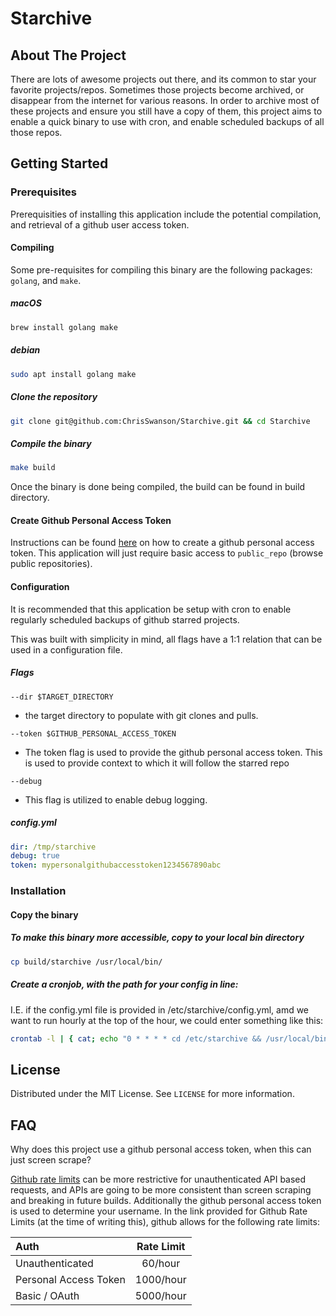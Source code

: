 # Starchive

<!-- About The Project -->
## About The Project

There are lots of awesome projects out there, and its common to star your
favorite projects/repos.  Sometimes those projects become archived, or disappear
from the internet for various reasons.  In order to archive most of these
projects and ensure you still have a copy of them, this project aims to enable
a quick binary to use with cron, and enable scheduled backups of all those
repos.


<!-- Getting Started -->
## Getting Started




<!-- Prerequisites -->
### Prerequisites

Prerequisities of installing this application include the potential compilation,
and retrieval of a github user access token.

#### Compiling

Some pre-requisites for compiling this binary are the following packages:
`golang`, and `make`.

##### macOS

```bash
brew install golang make
```

##### debian

```bash
sudo apt install golang make
```

##### Clone the repository
    
```bash
git clone git@github.com:ChrisSwanson/Starchive.git && cd Starchive
```

##### Compile the binary

```bash
make build
```

Once the binary is done being compiled, the build can be found in build
directory.

#### Create Github Personal Access Token

Instructions can be found [here](https://docs.github.com/en/github/authenticating-to-github/creating-a-personal-access-token) on how to create a github personal access
token.
This application will just require basic access to `public_repo` (browse public
repositories).


#### Configuration

It is recommended that this application be setup with cron to enable regularly
scheduled backups of github starred projects.

This was built with simplicity in mind, all flags have a 1:1 relation that can
be used in a configuration file.

##### Flags

`--dir $TARGET_DIRECTORY`
 - the target directory to populate with git clones and pulls.

`--token $GITHUB_PERSONAL_ACCESS_TOKEN`
 - The token flag is used to provide the github personal access token.  This is
 used to provide context to which it will follow the starred repo

`--debug`
 - This flag is utilized to enable debug logging.

##### config.yml
```yaml
dir: /tmp/starchive
debug: true
token: mypersonalgithubaccesstoken1234567890abc
```

<!-- Installation -->
### Installation

#### Copy the binary

##### To make this binary more accessible, copy to your local bin directory

```bash
cp build/starchive /usr/local/bin/
```

##### Create a cronjob, with the path for your config in line:

I.E. if the config.yml file is provided in /etc/starchive/config.yml,
amd we want to run hourly at the top of the hour, we could enter something like
this:

```bash
crontab -l | { cat; echo "0 * * * * cd /etc/starchive && /usr/local/bin/starchive"; } | crontab -
```


<!-- LICENSE -->
## License

Distributed under the MIT License. See `LICENSE` for more information.


## FAQ

Why does this project use a github personal access token, when this can just screen scrape?

[Github rate limits](https://docs.github.com/en/rest/overview/resources-in-the-rest-api#rate-limiting)
can be more restrictive for unauthenticated API based requests, and APIs are
going to be more consistent than screen scraping and breaking in future builds. 
Additionally the github personal access token is used to determine your
username.
In the link provided for Github Rate Limits (at the time of writing this),
github allows for the following rate limits:

| Auth | Rate Limit |
| :--- | :---: |
| Unauthenticated | 60/hour |
| Personal Access Token | 1000/hour |
| Basic / OAuth | 5000/hour |
